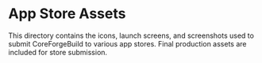 # App Store Assets

This directory contains the icons, launch screens, and screenshots used to submit CoreForgeBuild to various app stores. Final production assets are included for store submission.
